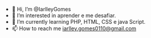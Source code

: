 - 👋 Hi, I’m @IarlleyGomes
- 👀 I’m interested in  aprender e me desafiar.
- 🌱 I’m currently learning  PHP, HTML, CSS e java Script.
- 📫 How to reach me  iarlley.gomes0110@gmail.com

<!---
IarlleyGomes/IarlleyGomes is a ✨ special ✨ repository because its `README.md` (this file) appears on your GitHub profile.
You can click the Preview link to take a look at your changes.
--->
